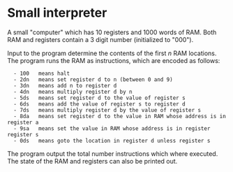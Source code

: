 # Small interpreter
A small "computer" which has 10 registers and 1000 words of RAM. Both RAM and registers contain a 3 digit number (initialized to "000"). 

Input to the program determine the contents of the first *n* RAM locations.
The program runs the RAM as instructions, which are encoded as follows:

```
  - 100   means halt
  - 2dn   means set register d to n (between 0 and 9)
  - 3dn   means add n to register d
  - 4dn   means multiply register d by n
  - 5ds   means set register d to the value of register s
  - 6ds   means add the value of register s to register d
  - 7ds   means multiply register d by the value of register s
  - 8da   means set register d to the value in RAM whose address is in register a
  - 9sa   means set the value in RAM whose address is in register  register s
  - 0ds   means goto the location in register d unless register s 
```

The program output the total number instructions which where executed.
The state of the RAM and registers can also be printed out.
